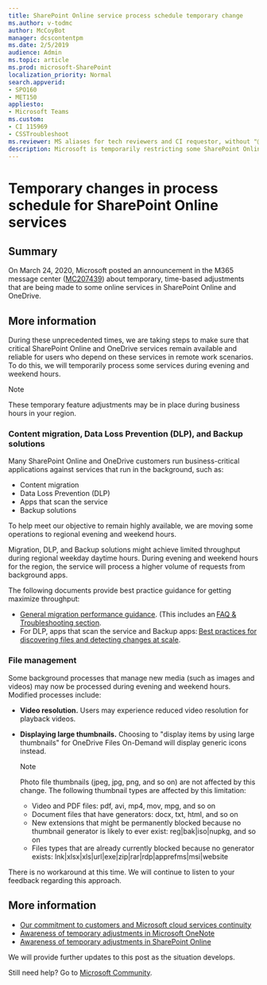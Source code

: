 ```yaml
---
title: SharePoint Online service process schedule temporary change 
ms.author: v-todmc
author: McCoyBot
manager: dcscontentpm
ms.date: 2/5/2019
audience: Admin
ms.topic: article
ms.prod: microsoft-SharePoint 
localization_priority: Normal
search.appverid:
- SPO160
- MET150
appliesto:
- Microsoft Teams
ms.custom: 
- CI 115969
- CSSTroubleshoot 
ms.reviewer: MS aliases for tech reviewers and CI requestor, without "@microsoft.com".  
description: Microsoft is temporarily restricting some SharePoint Online processes to operate only during off-peak hours. 
---
```


# Temporary changes in process schedule for SharePoint Online services

## Summary

On March 24, 2020, Microsoft posted an announcement in the M365 message center ([MC207439](https://admin.microsoft.com/Adminportal/Home?source=applauncher#/MessageCenter?id=MC207439)) about temporary, time-based adjustments that are being made to some online services in SharePoint Online and OneDrive.

## More information

During these unprecedented times, we are taking steps to make sure that critical SharePoint Online and OneDrive services remain available and reliable for users who depend on these services in remote work scenarios. To do this, we will temporarily process some services during evening and weekend hours. 

> [!NOTE]
> These temporary feature adjustments may be in place during business hours in your region.  

### Content migration, Data Loss Prevention (DLP), and Backup solutions 
Many SharePoint Online and OneDrive customers run business-critical applications against services that run in the background, such as:

- Content migration
- Data Loss Prevention (DLP)
- Apps that scan the service
- Backup solutions

To help meet our objective to remain highly available, we are moving some operations to regional evening and weekend hours.

Migration, DLP, and Backup solutions might achieve limited throughput during regional weekday daytime hours. During evening and weekend hours for the region, the service will process a higher volume of requests from background apps. 

The following documents provide best practice guidance for getting maximize throughput:

- [General migration performance guidance](https://docs.microsoft.com/sharepointmigration/sharepoint-online-and-onedrive-migration-speed). (This includes an [FAQ & Troubleshooting section](https://docs.microsoft.com/sharepointmigration/sharepoint-online-and-onedrive-migration-speed#faq-and-troubleshooting).
- For DLP, apps that scan the service and Backup apps: [Best practices for discovering files and detecting changes at scale](https://docs.microsoft.com/onedrive/developer/rest-api/concepts/scan-guidance?view=odsp-graph-online).

### File management 

Some background processes that manage new media (such as images and videos) may now be processed during evening and weekend hours. 
Modified processes include: 
- **Video resolution.** Users may experience reduced video resolution for playback videos. 
- **Displaying large thumbnails.** Choosing to "display items by using large thumbnails" for OneDrive Files On-Demand will display generic icons instead.
  > [!NOTE]
  > Photo file thumbnails (jpeg, jpg, png, and so on) are not affected by this change. The following thumbnail types are affected by this limitation:
  
  - Video and PDF files: pdf, avi, mp4, mov, mpg, and so on
  - Document files that have generators: docx, txt, html, and so on
  - New extensions that might be permanently blocked because no thumbnail generator is likely to ever exist: reg|bak|iso|nupkg, and so on
  - Files types that are already currently blocked because no generator exists: lnk|xlsx|xls|url|exe|zip|rar|rdp|apprefms|msi|website

There is no workaround at this time. We will continue to listen to your feedback regarding this approach.

## More information  
- [Our commitment to customers and Microsoft cloud services continuity](https://www.microsoft.com/microsoft-365/blog/2020/03/21/commitment-customers-microsoft-cloud-services-continuity/) 
- [Awareness of temporary adjustments in Microsoft OneNote](https://techcommunity.microsoft.com/t5/onenote-service-updates/awareness-of-temporary-adjustments-in-microsoft-onenote/m-p/1248100)
- [Awareness of temporary adjustments in SharePoint Online](https://techcommunity.microsoft.com/t5/sharepoint-support-blog/awareness-of-temporary-adjustments-in-sharepoint-online/ba-p/1250603)

We will provide further updates to this post as the situation develops.


Still need help? Go to [Microsoft Community](https://answers.microsoft.com/).
